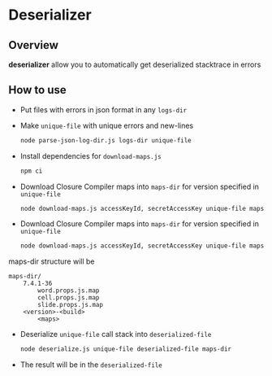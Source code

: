 # Deserializer

## Overview

**deserializer** allow you to automatically get deserialized stacktrace in errors

## How to use

* Put files with errors in json format in any `logs-dir`

* Make `unique-file` with unique errors and new-lines

    ```bash
    node parse-json-log-dir.js logs-dir unique-file
    ```
* Install dependencies for `download-maps.js`

    ```bash
    npm ci
    ```

* Download Closure Compiler maps into `maps-dir` for version specified in `unique-file`

    ```bash
    node download-maps.js accessKeyId, secretAccessKey unique-file maps-dir
    ```
* Download Closure Compiler maps into `maps-dir` for version specified in `unique-file`

    ```bash
    node download-maps.js accessKeyId, secretAccessKey unique-file maps-dir
    ```

maps-dir structure will be

```
maps-dir/
    7.4.1-36
        word.props.js.map
        cell.props.js.map
        slide.props.js.map
    <version>-<build>
        <maps>
```

* Deserialize `unique-file` call stack into `deserialized-file`

    ```bash
    node deserialize.js unique-file deserialized-file maps-dir
    ```
  
* The result will be in the `deserialized-file`

